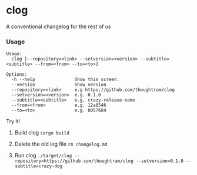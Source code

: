 clog
====

A conventional changelog for the rest of us

### Usage

```
Usage:
  clog [--repository=<link> --setversion=<version> --subtitle=<subtitle> --from=<from> --to=<to>]

Options:
  -h --help               Show this screen.
  --version               Show version
  --repository=<link>     e.g https://github.com/thoughtram/clog
  --setversion=<version>  e.g. 0.1.0
  --subtitle=<subtitle>   e.g. crazy-release-name
  --from=<from>           e.g. 12a8546
  --to=<to>               e.g. 8057684
```

Try it!

1. Build clog `cargo build`

2. Delete the old log file `rm changelog.md` 

3. Run clog `./target/clog --repository=https://github.com/thoughtram/clog --setversion=0.1.0 --subtitle=crazy-dog`
